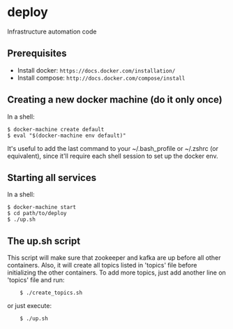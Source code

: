 # deploy
Infrastructure automation code

## Prerequisites

 - Install docker: `https://docs.docker.com/installation/`
 - Install compose: `http://docs.docker.com/compose/install`

## Creating a new docker machine (do it only once)

In a shell:
 ```
 $ docker-machine create default
 $ eval "$(docker-machine env default)"
 ``` 

It's useful to add the last command to your ~/.bash_profile or ~/.zshrc (or equivalent), since it'll require each shell session to set up the docker env.

## Starting all services

In a shell:
 ```
 $ docker-machine start
 $ cd path/to/deploy
 $ ./up.sh
 ```

## The up.sh script

This script will make sure that zookeeper and kafka are up before all other containers.
Also, it will create all topics listed in 'topics' file before initializing the other containers.
To add more topics, just add another line on 'topics' file and run:

```
	$ ./create_topics.sh
```

or just execute:

```
	$ ./up.sh
```
